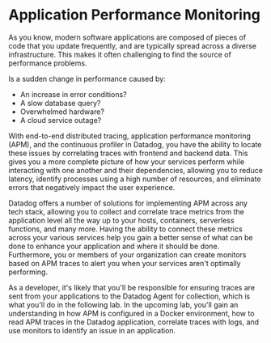 # Application Performance Monitoring

As you know, modern software applications are composed of pieces of code that you update frequently, and are typically spread across a diverse infrastructure. This makes it often challenging to find the source of performance problems. 

Is a sudden change in performance caused by:

- An increase in error conditions? 
- A slow database query? 
- Overwhelmed hardware? 
- A cloud service outage? 

With end-to-end distributed tracing, application performance monitoring (APM), and the continuous profiler in Datadog, you have the ability to locate these issues by correlating traces with frontend and backend data. This gives you a more complete picture of how your services perform while interacting with one another and their dependencies, allowing you to reduce latency, identify processes using a high number of resources, and eliminate errors that negatively impact the user experience.

Datadog offers a number of solutions for implementing APM across any tech stack, allowing you to collect and correlate trace metrics from the application level all the way up to your hosts, containers, serverless functions, and many more. Having the ability to connect these metrics across your various services help you gain a better sense of what can be done to enhance your application and where it should be done. Furthermore, you or members of your organization can create monitors based on APM traces to alert you when your services aren't optimally performing.

As a developer, it's likely that you'll be responsible for ensuring traces are sent from your applications to the Datadog Agent for collection, which is what you'll do in the following lab. In the upcoming lab, you'll gain an understanding in how APM is configured in a Docker environment, how to read APM traces in the Datadog application, correlate traces with logs, and use monitors to identify an issue in an application.
